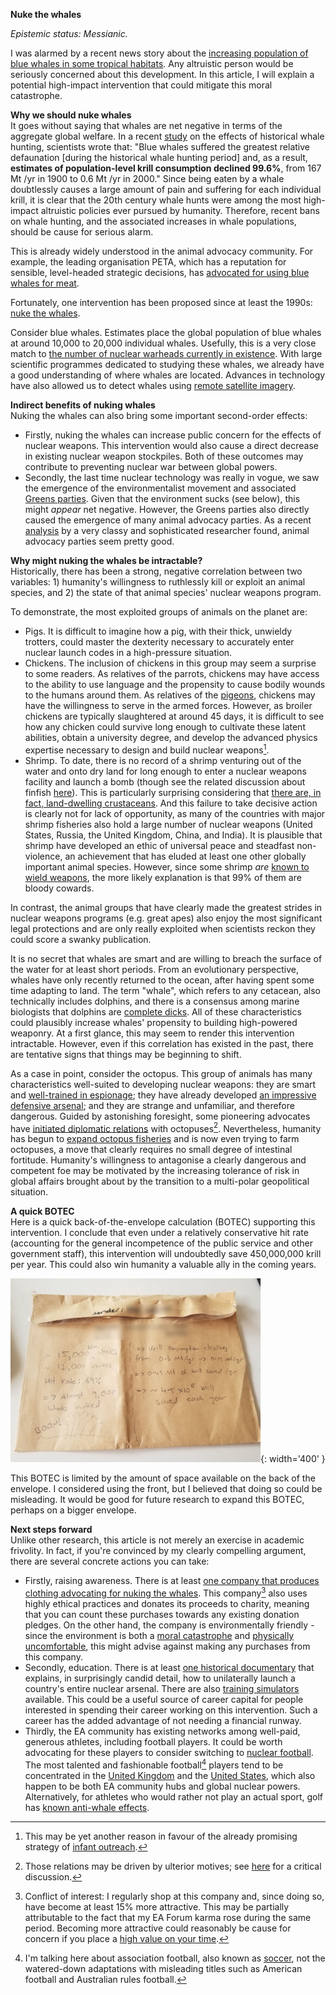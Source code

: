 **Nuke the whales**

*Epistemic status: Messianic.*

I was alarmed by a recent news story about the [increasing population of blue whales in some tropical habitats](https://www.discoverwildlife.com/news/blue-whales-return-to-seychelles). Any altruistic person would be seriously concerned about this development. In this article, I will explain a potential high-impact intervention that could mitigate this moral catastrophe.

**Why we should nuke whales**  
It goes without saying that whales are net negative in terms of the aggregate global welfare. In a recent [study](https://www.nature.com/articles/s41586-021-03991-5) on the effects of historical whale hunting, scientists wrote that: "Blue whales suffered the greatest relative defaunation \[during the historical whale hunting period\] and, as a result, **estimates of population-level krill consumption declined 99.6%**, from 167 Mt /yr in 1900 to 0.6 Mt /yr in 2000." Since being eaten by a whale doubtlessly causes a large amount of pain and suffering for each individual krill, it is clear that the 20th century whale hunts were among the most high-impact altruistic policies ever pursued by humanity. Therefore, recent bans on whale hunting, and the associated increases in whale populations, should be cause for serious alarm.

This is already widely understood in the animal advocacy community. For example, the leading organisation PETA, which has a reputation for sensible, level-headed strategic decisions, has [advocated for using blue whales for meat](https://www.dmnews.com/peta-says-eat-a-whale-save-a-pig/).

Fortunately, one intervention has been proposed since at least the 1990s: [nuke the whales](https://www.youtube.com/watch?v=4IUxK_0WLbg).

Consider blue whales. Estimates place the global population of blue whales at around 10,000 to 20,000 individual whales. Usefully, this is a very close match to [the number of nuclear warheads currently in existence](https://en.wikipedia.org/wiki/List_of_states_with_nuclear_weapons). With large scientific programmes dedicated to studying these whales, we already have a good understanding of where whales are located. Advances in technology have also allowed us to detect whales using [remote satellite imagery](https://www.nature.com/articles/s41597-022-01377-4).

**Indirect benefits of nuking whales**  
Nuking the whales can also bring some important second-order effects:

* Firstly, nuking the whales can increase public concern for the effects of nuclear weapons. This intervention would also cause a direct decrease in existing nuclear weapon stockpiles. Both of these outcomes may contribute to preventing nuclear war between global powers.  
* Secondly, the last time nuclear technology was really in vogue, we saw the emergence of the environmentalist movement and associated [Greens parties](https://greens.org.au/magazine/inside-greens-book-review). Given that the environment sucks (see below), this might *appear* net negative. However, the Greens parties also directly caused the emergence of many animal advocacy parties. As a recent [analysis](https://forum.effectivealtruism.org/posts/kiq83nGBoK8tih4wB/party-politics-for-animal-advocacy-part-1-animal-focused) by a very classy and sophisticated researcher found, animal advocacy parties seem pretty good.

**Why might nuking the whales be intractable?**  
Historically, there has been a strong, negative correlation between two variables: 1\) humanity's willingness to ruthlessly kill or exploit an animal species, and 2\) the state of that animal species' nuclear weapons program.

To demonstrate, the most exploited groups of animals on the planet are:

* Pigs. It is difficult to imagine how a pig, with their thick, unwieldy trotters, could master the dexterity necessary to accurately enter nuclear launch codes in a high-pressure situation.  
* Chickens. The inclusion of chickens in this group may seem a surprise to some readers. As relatives of the parrots, chickens may have access to the ability to use language and the propensity to cause bodily wounds to the humans around them. As relatives of the [pigeons](https://en.wikipedia.org/wiki/War_pigeon), chickens may have the willingness to serve in the armed forces. However, as broiler chickens are typically slaughtered at around 45 days, it is difficult to see how any chicken could survive long enough to cultivate these latent abilities, obtain a university degree, and develop the advanced physics expertise necessary to design and build nuclear weapons[^1].  
* Shrimp. To date, there is no record of a shrimp venturing out of the water and onto dry land for long enough to enter a nuclear weapons facility and launch a bomb (though see the related discussion about finfish [here](https://www.youtube.com/watch?v=aDJgv1iARPg)). This is particularly surprising considering that [there are, in fact, land-dwelling crustaceans](https://en.wikipedia.org/wiki/Woodlouse). And this failure to take decisive action is clearly not for lack of opportunity, as many of the countries with major shrimp fisheries also hold a large number of nuclear weapons (United States, Russia, the United Kingdom, China, and India). It is plausible that shrimp have developed an ethic of universal peace and steadfast non-violence, an achievement that has eluded at least one other globally important animal species. However, since some shrimp *are* [known to wield weapons](https://animals.howstuffworks.com/marine-life/pistol-shrimp.htm), the more likely explanation is that 99% of them are bloody cowards.

In contrast, the animal groups that have clearly made the greatest strides in nuclear weapons programs (e.g. great apes) also enjoy the most significant legal protections and are only really exploited when scientists reckon they could score a swanky publication.

It is no secret that whales are smart and are willing to breach the surface of the water for at least short periods. From an evolutionary perspective, whales have only recently returned to the ocean, after having spent some time adapting to land. The term "whale", which refers to any cetacean, also technically includes dolphins, and there is a consensus among marine biologists that dolphins are [complete dicks](https://www.youtube.com/watch?v=u3GfDuxe-Io). All of these characteristics could plausibly increase whales' propensity to building high-powered weaponry. At a first glance, this may seem to render this intervention intractable. However, even if this correlation has existed in the past, there are tentative signs that things may be beginning to shift.

As a case in point, consider the octopus. This group of animals has many characteristics well-suited to developing nuclear weapons: they are smart and [well-trained in espionage](https://www.youtube.com/watch?v=T97cs_BlOf4); they have already developed [an impressive defensive arsenal](https://en.wikipedia.org/wiki/Blue-ringed_octopus); and they are strange and unfamiliar, and therefore dangerous. Guided by astonishing foresight, some pioneering advocates have [initiated diplomatic relations](https://en.wikipedia.org/wiki/My_Octopus_Teacher) with octopuses[^2]. Nevertheless, humanity has begun to [expand octopus fisheries](https://www.cell.com/current-biology/pdf/S0960-9822\(16\)30319-0.pdf) and is now even trying to farm octopuses, a move that clearly requires no small degree of intestinal fortitude. Humanity's willingness to antagonise a clearly dangerous and competent foe may be motivated by the increasing tolerance of risk in global affairs brought about by the transition to a multi-polar geopolitical situation.

**A quick BOTEC**  
Here is a quick back-of-the-envelope calculation (BOTEC) supporting this intervention. I conclude that even under a relatively conservative hit rate (accounting for the general incompetence of the public service and other government staff), this intervention will undoubtedly save 450,000,000 krill per year. This could also win humanity a valuable ally in the coming years.

![whale-botec.jpg](/assets/images/whale-botec.jpg){: width='400' }

This BOTEC is limited by the amount of space available on the back of the envelope. I considered using the front, but I believed that doing so could be misleading. It would be good for future research to expand this BOTEC, perhaps on a bigger envelope.

**Next steps forward**  
Unlike other research, this article is not merely an exercise in academic frivolity. In fact, if you're convinced by my clearly compelling argument, there are several concrete actions you can take:

* Firstly, raising awareness. There is at least [one company that produces clothing advocating for nuking the whales](https://lonelykidsclub.com/products/copy-of-feel-the-beat-patch?variant=41544409776295). This company[^3] also uses highly ethical practices and donates its proceeds to charity, meaning that you can count these purchases towards any existing donation pledges. On the other hand, the company is environmentally friendly \- since the environment is both a [moral catastrophe](https://reducing-suffering.org/habitat-loss-not-preservation-generally-reduces-wild-animal-suffering/) and [physically uncomfortable](https://www.youtube.com/watch?v=2tLf1JO5bvE), this might advise against making any purchases from this company.  
* Secondly, education. There is at least [one historical documentary](https://www.google.com/search?q=dr+strangelove&oq=dr+strangelove&gs_lcrp=EgZjaHJvbWUyBggAEEUYOTIGCAEQRRg70gEIMTA0N2owajeoAgCwAgA&sourceid=chrome&ie=UTF-8) that explains, in surprisingly candid detail, how to unilaterally launch a country's entire nuclear arsenal. There are also [training simulators](https://www.brewology.com/downloads/download.php?id=8101&mcid=1) available. This could be a useful source of career capital for people interested in spending their career working on this intervention. Such a career has the added advantage of not needing a financial runway.  
* Thirdly, the EA community has existing networks among well-paid, generous athletes, including football players. It could be worth advocating for these players to consider switching to [nuclear football](https://en.wikipedia.org/wiki/Nuclear_football). The most talented and fashionable football[^4] players tend to be concentrated in the [United Kingdom](https://en.wikipedia.org/wiki/Sam_Kerr) and the [United States](https://en.wikipedia.org/wiki/Megan_Rapinoe), which also happen to be both EA community hubs and global nuclear powers. Alternatively, for athletes who would rather not play an actual sport, golf has [known anti-whale effects](https://www.youtube.com/watch?v=uEvOU2HKhzw).

[^1]:  This may be yet another reason in favour of the already promising strategy of [infant outreach](https://forum.effectivealtruism.org/posts/gDnGrccLDwGdS8vFj/the-case-for-infant-outreach).

[^2]:  Those relations may be driven by ulterior motives; see [here](https://www.youtube.com/watch?v=YEqHOg8bL-g) for a critical discussion.

[^3]:  Conflict of interest: I regularly shop at this company and, since doing so, have become at least 15% more attractive. This may be partially attributable to the fact that my EA Forum karma rose during the same period. Becoming more attractive could reasonably be cause for concern if you place a [high value on your time](https://www.youtube.com/watch?v=oi2wKQnfp1c).

[^4]:  I'm talking here about association football, also known as [soccer](https://www.youtube.com/watch?app=desktop&v=4uCvcAtdC6w), not the watered-down adaptations with misleading titles such as American football and Australian rules football.
